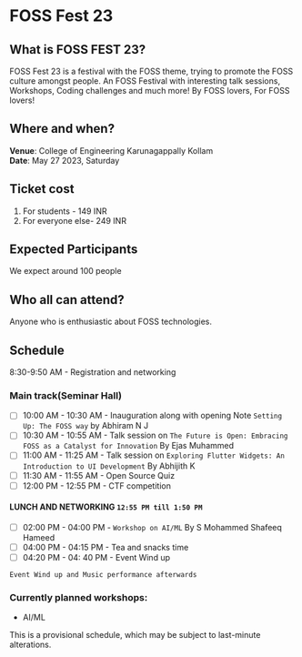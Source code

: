 # FOSS Fest 23

## What is FOSS FEST 23?

FOSS Fest 23 is a festival with the FOSS theme, trying to promote the FOSS culture amongst people. 
An FOSS Festival with interesting talk sessions, Workshops, Coding challenges and much more!
By FOSS lovers, For FOSS lovers!

## Where and when?
**Venue**: College of Engineering Karunagappally Kollam <br>
**Date**: May 27 2023, Saturday 

## Ticket cost
1. For students - 149 INR 
2. For everyone else- 249 INR

## Expected Participants
We expect around 100 people

## Who all can attend?
Anyone who is enthusiastic about FOSS technologies. 

## Schedule 
8:30-9:50 AM - Registration and networking
### Main track(Seminar Hall)
- [ ] 10:00 AM - 10:30 AM - Inauguration along with opening Note `Setting Up: The FOSS way` by Abhiram N J
- [ ] 10:30 AM - 10:55 AM - Talk session on `The Future is Open: Embracing FOSS as a Catalyst for Innovation` By Ejas Muhammed
- [ ] 11:00 AM - 11:25 AM - Talk session on `Exploring Flutter Widgets: An Introduction to UI Development` By Abhijith K
- [ ] 11:30 AM - 11:55 AM - Open Source Quiz
- [ ] 12:00 PM - 12:55 PM - CTF competition

#### **LUNCH AND NETWORKING** `12:55 PM till 1:50 PM`

- [ ] 02:00 PM - 04:00 PM - `Workshop on AI/ML` By S Mohammed Shafeeq Hameed
- [ ] 04:00 PM - 04:15 PM -  Tea and snacks time
- [ ] 04:20 PM - 04: 40 PM - Event Wind up

`Event Wind up and Music performance afterwards` 


 



### Currently planned workshops:
* AI/ML

This is a provisional schedule, which may be subject to last-minute alterations.
